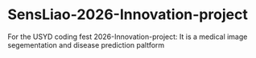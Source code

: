 # SensLiao-2026-Innovation-project
For the USYD coding fest 2026-Innovation-project: It is a medical image segementation and disease prediction paltform
